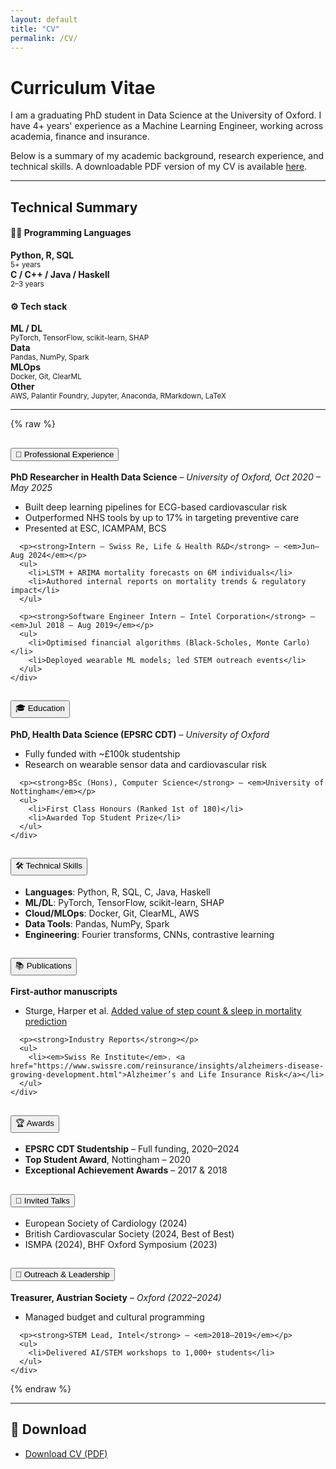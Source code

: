 ```yaml
---
layout: default
title: "CV"
permalink: /CV/
---
```

# Curriculum Vitae 
I am a graduating PhD student in Data Science at the University of Oxford. I have 4+ years' experience as a Machine Learning Engineer, working across academia, finance and insurance. 

Below is a summary of my academic background, research experience, and technical skills. A downloadable PDF version of my CV is available [here](/assets/files/CV.pdf).

<hr>


<h2>Technical Summary</h2>

<h4>🧑‍💻 Programming Languages</h4>
<div class="row text-center mb-4 cv-tech-summary">
  <div class="col-md-3"><strong>Python, R, SQL</strong><br/><small>5+ years</small></div>
  <div class="col-md-3"><strong>C / C++ / Java / Haskell</strong><br/><small>2–3 years</small></div>
</div>

<h4>⚙️ Tech stack</h4>
<div class="row text-center cv-tech-summary">
  <div class="col-md-3"><strong>ML / DL</strong><br/><small>PyTorch, TensorFlow, scikit-learn, SHAP</small></div>
  <div class="col-md-3"><strong>Data</strong><br/><small>Pandas, NumPy, Spark</small></div>
  <div class="col-md-3"><strong>MLOps</strong><br/><small>Docker, Git, ClearML</small></div>
  <div class="col-md-3"><strong>Other</strong><br/><small>AWS, Palantir Foundry, Jupyter, Anaconda, RMarkdown, LaTeX</small></div>
</div>



<hr>

<!-- ✅ Bootstrap Accordion -->
{% raw %}
<div class="accordion" id="cvAccordion">

<!-- 💼 Professional Experience -->
<div class="accordion-item mb-5 cv-section">
  <h2 class="accordion-header" id="headingExp">
    <button class="accordion-button collapsed" type="button" data-bs-toggle="collapse" data-bs-target="#collapseExp" aria-expanded="false" aria-controls="collapseExp">
      💼 Professional Experience
    </button>
  </h2>
  <div id="collapseExp" class="accordion-collapse collapse" data-bs-parent="#cvAccordion">
    <div class="accordion-body">
      <p><strong>PhD Researcher in Health Data Science</strong> – <em>University of Oxford, Oct 2020 – May 2025</em></p>
      <ul>
        <li>Built deep learning pipelines for ECG-based cardiovascular risk</li>
        <li>Outperformed NHS tools by up to 17% in targeting preventive care</li>
        <li>Presented at ESC, ICAMPAM, BCS</li>
      </ul>

      <p><strong>Intern – Swiss Re, Life & Health R&D</strong> – <em>Jun–Aug 2024</em></p>
      <ul>
        <li>LSTM + ARIMA mortality forecasts on 6M individuals</li>
        <li>Authored internal reports on mortality trends & regulatory impact</li>
      </ul>

      <p><strong>Software Engineer Intern – Intel Corporation</strong> – <em>Jul 2018 – Aug 2019</em></p>
      <ul>
        <li>Optimised financial algorithms (Black-Scholes, Monte Carlo)</li>
        <li>Deployed wearable ML models; led STEM outreach events</li>
      </ul>
    </div>
  </div>
</div>

<!-- 🎓 Education -->
<div class="accordion-item mb-5 cv-section">
  <h2 class="accordion-header" id="headingEdu">
    <button class="accordion-button collapsed" type="button" data-bs-toggle="collapse" data-bs-target="#collapseEdu">
      🎓 Education
    </button>
  </h2>
  <div id="collapseEdu" class="accordion-collapse collapse" data-bs-parent="#cvAccordion">
    <div class="accordion-body">
      <p><strong>PhD, Health Data Science (EPSRC CDT)</strong> – <em>University of Oxford</em></p>
      <ul>
        <li>Fully funded with ~£100k studentship</li>
        <li>Research on wearable sensor data and cardiovascular risk</li>
      </ul>

      <p><strong>BSc (Hons), Computer Science</strong> – <em>University of Nottingham</em></p>
      <ul>
        <li>First Class Honours (Ranked 1st of 180)</li>
        <li>Awarded Top Student Prize</li>
      </ul>
    </div>
  </div>
</div>

<!-- 🛠️ Technical Skills -->
<div class="accordion-item mb-5 cv-section">
  <h2 class="accordion-header" id="headingSkills">
    <button class="accordion-button collapsed" type="button" data-bs-toggle="collapse" data-bs-target="#collapseSkills">
      🛠️ Technical Skills
    </button>
  </h2>
  <div id="collapseSkills" class="accordion-collapse collapse" data-bs-parent="#cvAccordion">
    <div class="accordion-body">
      <ul>
        <li><strong>Languages</strong>: Python, R, SQL, C, Java, Haskell</li>
        <li><strong>ML/DL</strong>: PyTorch, TensorFlow, scikit-learn, SHAP</li>
        <li><strong>Cloud/MLOps</strong>: Docker, Git, ClearML, AWS</li>
        <li><strong>Data Tools</strong>: Pandas, NumPy, Spark</li>
        <li><strong>Engineering</strong>: Fourier transforms, CNNs, contrastive learning</li>
      </ul>
    </div>
  </div>
</div>

<!-- 📚 Publications -->
<div class="accordion-item mb-5 cv-section">
  <h2 class="accordion-header" id="headingPubs">
    <button class="accordion-button collapsed" type="button" data-bs-toggle="collapse" data-bs-target="#collapsePubs">
      📚 Publications
    </button>
  </h2>
  <div id="collapsePubs" class="accordion-collapse collapse" data-bs-parent="#cvAccordion">
    <div class="accordion-body">
      <p><strong>First-author manuscripts</strong></p>
      <ul>
        <li>Sturge, Harper et al. <a href="https://doi.org/10.1101/2025.04.03.25325101">Added value of step count & sleep in mortality prediction</a></li>
      </ul>

      <p><strong>Industry Reports</strong></p>
      <ul>
        <li><em>Swiss Re Institute</em>. <a href="https://www.swissre.com/reinsurance/insights/alzheimers-disease-growing-development.html">Alzheimer’s and Life Insurance Risk</a></li>
      </ul>
    </div>
  </div>
</div>

<!-- 🏆 Awards -->
<div class="accordion-item mb-5 cv-section">
  <h2 class="accordion-header" id="headingAwards">
    <button class="accordion-button collapsed" type="button" data-bs-toggle="collapse" data-bs-target="#collapseAwards">
      🏆 Awards
    </button>
  </h2>
  <div id="collapseAwards" class="accordion-collapse collapse" data-bs-parent="#cvAccordion">
    <div class="accordion-body">
      <ul>
        <li><strong>EPSRC CDT Studentship</strong> – Full funding, 2020–2024</li>
        <li><strong>Top Student Award</strong>, Nottingham – 2020</li>
        <li><strong>Exceptional Achievement Awards</strong> – 2017 & 2018</li>
      </ul>
    </div>
  </div>
</div>

<!-- 🎤 Invited Talks -->
<div class="accordion-item mb-5 cv-section">
  <h2 class="accordion-header" id="headingTalks">
    <button class="accordion-button collapsed" type="button" data-bs-toggle="collapse" data-bs-target="#collapseTalks">
      🎤 Invited Talks
    </button>
  </h2>
  <div id="collapseTalks" class="accordion-collapse collapse" data-bs-parent="#cvAccordion">
    <div class="accordion-body">
      <ul>
        <li>European Society of Cardiology (2024)</li>
        <li>British Cardiovascular Society (2024, Best of Best)</li>
        <li>ISMPA (2024), BHF Oxford Symposium (2023)</li>
      </ul>
    </div>
  </div>
</div>

<!-- 🤝 Outreach -->
<div class="accordion-item mb-5 cv-section">
  <h2 class="accordion-header" id="headingOutreach">
    <button class="accordion-button collapsed" type="button" data-bs-toggle="collapse" data-bs-target="#collapseOutreach">
      🤝 Outreach & Leadership
    </button>
  </h2>
  <div id="collapseOutreach" class="accordion-collapse collapse" data-bs-parent="#cvAccordion">
    <div class="accordion-body">
      <p><strong>Treasurer, Austrian Society</strong> – <em>Oxford (2022–2024)</em></p>
      <ul>
        <li>Managed budget and cultural programming</li>
      </ul>

      <p><strong>STEM Lead, Intel</strong> – <em>2018–2019</em></p>
      <ul>
        <li>Delivered AI/STEM workshops to 1,000+ students</li>
      </ul>
    </div>
  </div>
</div>

</div> <!-- End Accordion -->
{% endraw %}

<div class="mt-5"></div>

<hr>

## 📄 Download

- [Download CV (PDF)](/assets/files/CV.pdf)
